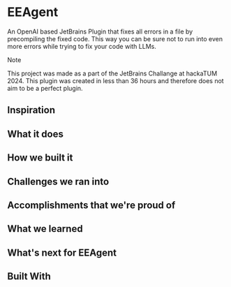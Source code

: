 # EEAgent

An OpenAI based JetBrains Plugin that fixes all errors in a file by precompiling the fixed code. This way you can be sure not to run into even more errors while trying to fix your code with LLMs.

> [!NOTE]  
> This project was made as a part of the JetBrains Challange at hackaTUM 2024. This plugin was created in less than 36 hours and therefore does not aim to be a perfect plugin.

## Inspiration 

## What it does

## How we built it

## Challenges we ran into

## Accomplishments that we're proud of

## What we learned

## What's next for EEAgent

## Built With

